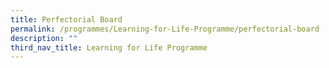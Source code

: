 ```yaml
---
title: Perfectorial Board
permalink: /programmes/Learning-for-Life-Programme/perfectorial-board
description: ""
third_nav_title: Learning for Life Programme
---
```

